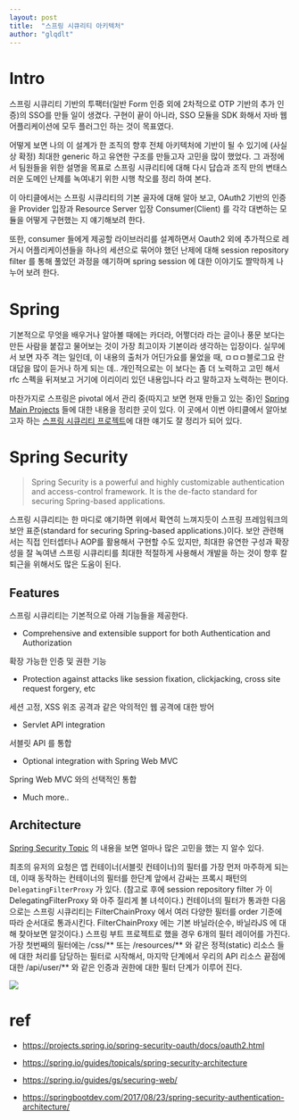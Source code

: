 ```yaml
---
layout: post
title:  "스프링 시큐리티 아키텍처"
author: "glqdlt"
---
```


# Intro

스프링 시큐리티 기반의 투팩터(일반 Form 인증 외에 2차적으로 OTP 기반의 추가 인증)의 SSO를 만들 일이 생겼다. 구현이 끝이 아니라, SSO 모듈을 SDK 화해서 자바 웹 어플리케이션에 모두 플러그인 하는 것이 목표였다. 

어떻게 보면 나의 이 설계가 한 조직의 향후 전체 아키텍처에 기반이 될 수 있기에 (사실상 확정) 최대한 generic 하고 유연한 구조를 만들고자 고민을 많이 했었다. 그 과정에서 팀원들을 위한 설명을 목표로 스프링 시큐리티에 대해 다시 답습과 조직 만의 변태스러운 도메인 난제를 녹여내기 위한 시행 착오를 정리 하여 본다.

이 아티클에서는 스프링 시큐리티의 기본 골자에 대해 알아 보고, OAuth2 기반의 인증을 Provider 입장과 Resource Server 입장 Consumer(Client) 를 각각 대변하는 모듈을 어떻게 구현했는 지 얘기해보려 한다.

또한, consumer 들에게 제공할 라이브러리를 설계하면서 Oauth2 외에 추가적으로 레거시 어플리케이션들을 하나의 세션으로 묶어야 했던 난제에 대해 session repository filter 를 통해 풀었던 과정을 얘기하며 spring session 에 대한 이야기도 짤막하게 나누어 보려 한다.

# Spring

기본적으로 무엇을 배우거나 알아볼 때에는 카더라, 어쩧더라 라는 글이나 풍문 보다는 만든 사람을 붙잡고 물어보는 것이 가장 최고이자 기본이라 생각하는 입장이다. 실무에서 보면 자주 격는 일인데, 이 내용의 출처가 어딘가요를 물었을 때, ㅁㅁㅁ블로그요 란 대답을 많이 듣거나 하게 되는 데.. 개인적으로는 이 보다는 좀 더 노력하고 고민 해서 rfc 스펙을 뒤져보고 거기에 이리이리 있던 내용입니다 라고 말하고자 노력하는 편이다.

마찬가지로 스프링은 pivotal 에서 관리 중(따지고 보면 현재 만들고 있는 중)인 [Spring Main Projects](https://spring.io/projects) 들에 대한 내용을 정리한 곳이 있다. 이 곳에서 이번 아티클에서 알아보고자 하는 [스프링 시큐리티 프로젝트](https://spring.io/projects/spring-security)에 대한 얘기도 잘 정리가 되어 있다.

# Spring Security

> Spring Security is a powerful and highly customizable authentication and access-control framework. It is the de-facto standard for securing Spring-based applications.

스프링 시큐리티는 한 마디로 얘기하면 위에서 확연히 느껴지듯이 스프링 프레임워크의 보안 표준(standard for securing Spring-based applications.)이다. 보안 관련해서는 직접 인터셉터나 AOP를 활용해서 구현할 수도 있지만, 최대한 유연한 구성과 확장성을 잘 녹여낸 스프링 시큐리티를 최대한 적절하게 사용해서 개발을 하는 것이 향후 칼퇴근을 위해서도 많은 도움이 된다.

## Features

스프링 시큐리티는 기본적으로 아래 기능들을 제공한다.

- Comprehensive and extensible support for both Authentication and Authorization

확장 가능한 인증 및 권한 기능

- Protection against attacks like session fixation, clickjacking, cross site request forgery, etc

세션 고정, XSS 위조 공격과 같은 악의적인 웹 공격에 대한 방어

- Servlet API integration

서블릿 API 를 통합

- Optional integration with Spring Web MVC

Spring Web MVC 와의 선택적인 통합

- Much more..


## Architecture

[Spring Security Topic](https://spring.io/guides/topicals/spring-security-architecture) 의 내용을 보면 얼마나 많은 고민을 했는 지 알수 있다.

최초의 유저의 요청은 앱 컨테이너(서블릿 컨테이너)의 필터를 가장 먼저 마주하게 되는 데, 이때 동작하는 컨테이너의 필터를 한단계 앞에서 감싸는 프록시 패턴의 ```DelegatingFilterProxy``` 가 있다. (참고로 후에 session repository filter 가 이 DelegatingFilterProxy 와 아주 질리게 볼 녀석이다.) 컨테이너의 필터가 통과한 다음으로는
스프링 시큐리티는 FilterChainProxy 에서 여러 다양한 필터를 order 기준에 따라 순서대로 통과시킨다. FilterChainProxy 에는 기본 바닐라(순수, 바닐라JS 에 대해 찾아보면 알것이다.) 스프링 부트 프로젝트로 했을 경우 6개의 필터 레이어를 가진다.
가장 첫번째의 필터에는 /css/** 또는 /resources/** 와 같은 정적(static) 리소스 들에 대한 처리를 담당하는 필터로 시작해서, 마지막 단계에서 우리의 API 리소스 끝점에 대한 /api/user/** 와 같은 인증과 권한에 대한 필터 단계가 이루어 진다.

<img src="https://github.com/spring-guides/top-spring-security-architecture/raw/master/images/security-filters.png">



# ref

- https://projects.spring.io/spring-security-oauth/docs/oauth2.html

- https://spring.io/guides/topicals/spring-security-architecture

- https://spring.io/guides/gs/securing-web/

- https://springbootdev.com/2017/08/23/spring-security-authentication-architecture/